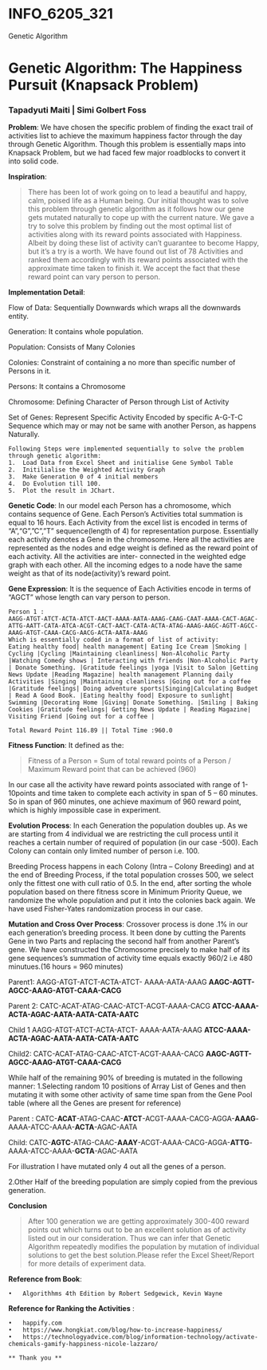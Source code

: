 # INFO_6205_321
Genetic Algorithm
# Genetic Algorithm: The Happiness Pursuit (Knapsack Problem)
### Tapadyuti Maiti | Simi Golbert Foss 
**Problem**: 
We have chosen the specific problem of finding the exact trail of activities list to achieve the maximum happiness factor through the day through Genetic Algorithm. Though this problem is essentially maps into Knapsack Problem, but we had faced few major roadblocks to convert it into solid code. 

**Inspiration**: 
>There has been lot of work going on to lead a beautiful and happy, calm, poised life as a Human being. Our initial thought was to solve this problem through genetic algorithm as it follows how our gene gets mutated naturally to cope up with the current nature. We gave a try to solve this problem by finding out the most optimal list of activities along with its reward points associated with Happiness. Albeit by doing these list of activity can’t guarantee to become Happy, but it’s a try is a worth. 
We have found out list of 78 Activities and ranked them accordingly with its reward points associated with the approximate time taken to finish it. We accept the fact that these reward point can vary person to person.

**Implementation Detail**: 

Flow of Data: Sequentially Downwards which wraps all the downwards entity.

Generation: It contains whole population.

Population: Consists of Many Colonies 

Colonies: Constraint of containing a no more than specific number of Persons in it.

Persons: It contains a Chromosome 

Chromosome: Defining Character of Person through List of Activity

Set of Genes: Represent Specific Activity Encoded by specific A-G-T-C Sequence which may or may not be same with another Person, as happens Naturally.

```
Following Steps were implemented sequentially to solve the problem through genetic algorithm: 
1.	Load Data from Excel Sheet and initialise Gene Symbol Table
2.	Initilialise the Weighted Activity Graph
3.	Make Generation 0 of 4 initial members
4.	Do Evolution till 100.
5.	Plot the result in JChart.
```
**Genetic Code**: 
In our model each Person has a chromosome, which contains sequence of Gene. Each Person’s Activities total summation is equal to 16 hours. Each Activity from the excel list is encoded in terms of “A”,“G”,”C”,”T” sequence(length of 4) for representation purpose. Essentially each activity denotes a Gene in the chromosome. Here all the activities are represented as the nodes and edge weight is defined as the reward point of each activity. All the activities are inter- connected in the weighted edge graph with each other.
All the incoming edges to a node have the same weight as that of its node(activity)’s reward point.

**Gene Expression**:
It is the sequence of Each Activities encode in terms of “AGCT” whose length can vary person to person.
```
Person 1 : 
AAGG-ATGT-ATCT-ACTA-ATCT-AACT-AAAA-AATA-AAAG-CAAG-CAAT-AAAA-CACT-AGAC-ATTG-AATT-CATA-ATCA-ACGT-CACT-AACT-CATA-ACTA-ATAG-AAAG-AAGC-AGTT-AGCC-AAAG-ATGT-CAAA-CACG-AACG-ACTA-AATA-AAAG
Which is essentially coded in a format of list of activity: 
Eating healthy food| health management| Eating Ice Cream |Smoking | Cycling |Cycling |Maintaining cleanliness| Non-Alcoholic Party |Watching Comedy shows | Interacting with friends |Non-Alcoholic Party | Donate Something. |Gratitude feelings |yoga |Visit to Salon |Getting News Update |Reading Magazine| health management Planning daily Activities |Singing |Maintaining cleanliness |Going out for a coffee |Gratitude feelings| Doing adventure sports|Singing|Calculating Budget | Read A Good Book. |Eating healthy food| Exposure to sunlight| Swimming |Decorating Home |Giving| Donate Something. |Smiling | Baking Cookies |Gratitude feelings| Getting News Update | Reading Magazine| Visiting Friend |Going out for a coffee |

Total Reward Point 116.89 || Total Time :960.0
```
**Fitness Function**:
It defined as the:
>Fitness of a Person    =        Sum of total reward points of a Person  /   Maximum Reward point that can be achieved (960)       
                                      
In our case all the activity have reward points associated with range of 1-10points and time taken to complete each activity in span of 5 – 60 minutes. So in span of 960 minutes, one achieve maximum of 960 reward point, which is highly impossible case in experiment.   

**Evolution Process**: 
In each Generation the population doubles up. As we are starting from 4 individual we are restricting the cull process until it reaches a certain number of required of population (in our case -500).
Each Colony can contain only limited number of person i.e. 100.

Breeding Process happens in each Colony (Intra – Colony Breeding) and at the end of Breeding Process, if the total population crosses 500, we select only the fittest one with cull ratio of 0.5.
In the end, after sorting the whole population based on there fitness score in Minimum Priority Queue, we randomize the whole population and put it into the colonies back again. We have used Fisher-Yates randomization process in our case. 

**Mutation and Cross Over Process**:
Crossover process is done .1% in our each generation’s breeding process. It been done by cutting the Parents Gene in two Parts and replacing the second half from another Parent’s gene.
We have constructed the Chromosome precisely to make half of its  gene sequences’s summation of activity time  equals exactly 960/2 i.e 480 minutues.(16 hours = 960 minutes)

Parent1: 
AAGG-ATGT-ATCT-ACTA-ATCT- AAAA-AATA-AAAG	**AAGC-AGTT-AGCC-AAAG-ATGT-CAAA-CACG**
 
Parent 2: 
CATC-ACAT-ATAG-CAAC-ATCT-ACGT-AAAA-CACG	**ATCC-AAAA-ACTA-AGAC-AATA-AATA-CATA-AATC**

Child 1
AAGG-ATGT-ATCT-ACTA-ATCT- AAAA-AATA-AAAG	**ATCC-AAAA-ACTA-AGAC-AATA-AATA-CATA-AATC**

Child2:
CATC-ACAT-ATAG-CAAC-ATCT-ACGT-AAAA-CACG	**AAGC-AGTT-AGCC-AAAG-ATGT-CAAA-CACG**

While half of the remaining 90% of breeding is mutated in the following manner: 
1.Selecting random 10 positions of Array List of Genes and then mutating it with some other activity of same time span from the Gene Pool table (where all the Genes are present for reference) 



Parent : 
CATC-**ACAT**-ATAG-CAAC-**ATCT**-ACGT-AAAA-CACG-AGGA-**AAAG**-AAAA-ATCC-AAAA-**ACTA**-AGAC-AATA

 Child:
CATC-**AGTC**-ATAG-CAAC-**AAAY**-ACGT-AAAA-CACG-AGGA-**ATTG**-AAAA-ATCC-AAAA-**GCTA**-AGAC-AATA

For illustration I have mutated only 4 out all the genes of a person. 

2.Other Half of the breeding population are simply copied from the previous generation. 

**Conclusion**

>After 100 generation we are getting approximately 300-400 reward points out which turns out to be an excellent solution as of activity listed out in our consideration. Thus we can infer that Genetic Algorithm repeatedly modifies the population by mutation of individual solutions to get the best solution.Please refer the Excel Sheet/Report for more details of experiment data.

**Reference from Book**: 
```
•	Algorithhms 4th Edition by Robert Sedgewick, Kevin Wayne
```
**Reference for Ranking the Activities** : 
```
•	happify.com
•	https://www.hongkiat.com/blog/how-to-increase-happiness/
•	https://technologyadvice.com/blog/information-technology/activate-chemicals-gamify-happiness-nicole-lazzaro/
```
```
** Thank you **
```

